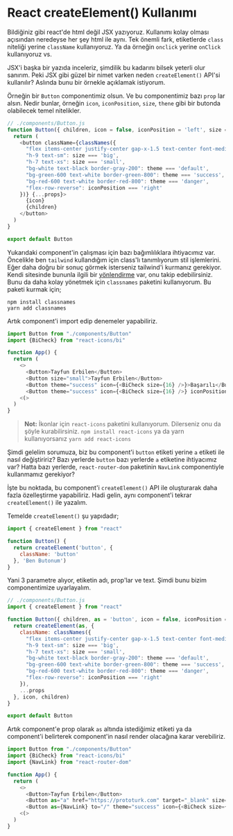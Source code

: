 # React createElement() Kullanımı

Bildiğiniz gibi react'de html değil JSX yazıyoruz. Kullanımı kolay olması açısından neredeyse her şey html ile aynı. Tek önemli fark, etiketlerde `class` niteliği yerine `className` kullanıyoruz. Ya da örneğin `onclick` yerine `onClick` kullanıyoruz vs.

JSX'i başka bir yazıda inceleriz, şimdilik bu kadarını bilsek yeterli olur sanırım. Peki JSX gibi güzel bir nimet varken neden `createElement()` API'si kullanılır? Aslında bunu bir örnekle açıklamak istiyorum.

Örneğin bir `Button` componentimiz olsun. Ve bu componentimiz bazı `prop` lar alsın. Nedir bunlar, örneğin `icon`, `iconPosition`, `size`, `thene` gibi bir butonda olabilecek temel nitelikler.

```js
// ./components/Button.js
function Button({ children, icon = false, iconPosition = 'left', size = 'big', theme = 'default', ...props }) {
  return (
    <button className={classNames({
      "flex items-center justify-center gap-x-1.5 text-center font-medium px-3 transition-colors rounded border shadow": true,
      "h-9 text-sm": size === 'big',
      "h-7 text-xs": size === 'small',
      "bg-white text-black border-gray-200": theme === 'default',
      "bg-green-600 text-white border-green-800": theme === 'success',
      "bg-red-600 text-white border-red-800": theme === 'danger',
      "flex-row-reverse": iconPosition === 'right'
    })} {...props}>
      {icon}
      {children}
    </button>
  )
}

export default Button
```

Yukarıdaki component'in çalışması için bazı bağımlılıklara ihtiyacımız var. Öncelikle ben `tailwind` kullandığım için class'lı tanımlıyorum stil işlemlerini. Eğer daha doğru bir sonuç görmek isterseniz tailwind'i kurmanız gerekiyor. Kendi sitesinde bununla ilgili bir [yönlendirme](https://tailwindcss.com/docs/guides/create-react-app) var, onu takip edebilirsiniz. Bunu da daha kolay yönetmek için `classnames` paketini kullanıyorum. Bu paketi kurmak için;

```
npm install classnames
yarn add classnames
```

Artık component'i import edip denemeler yapabiliriz.

```js
import Button from "./components/Button"
import {BiCheck} from "react-icons/bi"

function App() {
  return (
    <>
      <Button>Tayfun Erbilen</Button>
      <Button size="small">Tayfun Erbilen</Button>
      <Button theme="success" icon={<BiCheck size={16} />}>Başarılı</Button>
      <Button theme="success" icon={<BiCheck size={16} />} iconPosition="right">Başarılı</Button>
    <(>
  )
}
```

> **Not:** İkonlar için `react-icons` paketini kullanıyorum. Dilerseniz onu da şöyle kurabilirsiniz.
> `npm install react-icons` ya da yarn kullanıyorsanız `yarn add react-icons`

Şimdi gelelim sorumuza, biz bu component'i `button` etiketi yerine `a` etiketi ile nasıl değiştiririz? Bazı yerlerde `button` bazı yerlerde `a` etiketine ihtiyacımız var? Hatta bazı yerlerde, `react-router-dom` paketinin `NavLink` componentiyle kullanmamız gerekiyor?

İşte bu noktada, bu component'i `createElement()` API ile oluşturarak daha fazla özelleştirme yapabiliriz. Hadi gelin, aynı component'i tekrar `createElement()` ile yazalım.

Temelde `createElement()` şu yapıdadır;

```js
import { createElement } from "react"

function Button() {
  return createElement('button', {
    className: 'button'
  }, 'Ben Butonum')
}
```

Yani 3 parametre alıyor, etiketin adı, prop'lar ve text. Şimdi bunu bizim componentimize uyarlayalım.

```js
// ./components/Button.js
import { createElement } from "react"

function Button({ children, as = 'button', icon = false, iconPosition = 'left', size = 'big', theme = 'default', ...props }) {
  return createElement(as, {
    className: classNames({
      "flex items-center justify-center gap-x-1.5 text-center font-medium px-3 transition-colors rounded border shadow": true,
      "h-9 text-sm": size === 'big',
      "h-7 text-xs": size === 'small',
      "bg-white text-black border-gray-200": theme === 'default',
      "bg-green-600 text-white border-green-800": theme === 'success',
      "bg-red-600 text-white border-red-800": theme === 'danger',
      "flex-row-reverse": iconPosition === 'right'
    }),
    ...props
  }, icon, children)
}

export default Button
```

Artık component'e prop olarak `as` altında istediğimiz etiketi ya da component'i belirterek component'in nasıl render olacağına karar verebiliriz.

```js
import Button from "./components/Button"
import {BiCheck} from "react-icons/bi"
import {NavLink} from "react-router-dom"

function App() {
  return (
    <>
      <Button>Tayfun Erbilen</Button>
      <Button as="a" href="https://prototurk.com" target="_blank" size="small">Prototürk'e Git</Button>
      <Button as={NavLink} to="/" theme="success" icon={<BiCheck size={16} />}>Geri Dön</Button>
    <(>
  )
}
```
